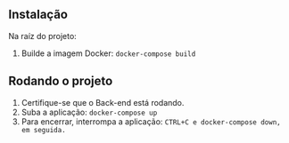 ## Instalação

Na raíz do projeto:
1. Builde a imagem Docker: `docker-compose build`

## Rodando o projeto

1. Certifique-se que o Back-end está rodando.
2. Suba a aplicação: `docker-compose up`
3. Para encerrar, interrompa a aplicação: `CTRL+C e docker-compose down, em seguida.`

